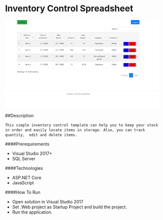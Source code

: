 # Inventory Control Spreadsheet

<img src="https://github.com/IhorZhylchuk/LogisticApp/blob/master/Logistic_2/Images/table.png">


##Description

	This simple inventory control template can help you to keep your stock in order and easily locate items in storage. Also, you can track quantity,  edit and delete items. 



####Prerequirements
- Visual Studio 2017+
- SQL Server



####Technologies
- ASP.NET Core
- JavaScript



####How To Run
- Open solution in Visual Studio 2017
- Set .Web project as Startup Project and build the project.
- Run the application.


